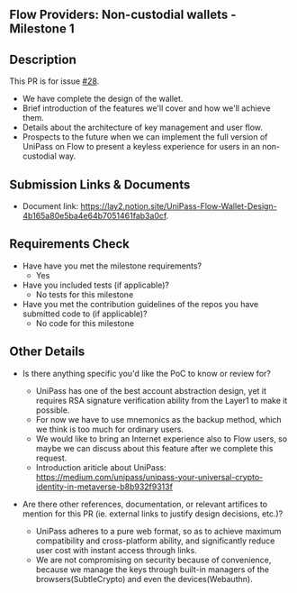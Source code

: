 ## Flow Providers: Non-custodial wallets - Milestone 1

## Description

This PR is for issue [#28](https://github.com/onflow/flip-fest/issues/28).

- We have complete the design of the wallet.
 - Brief introduction of the features we'll cover and how we'll achieve them.
 - Details about the architecture of key management and user flow.
 - Prospects to the future when we can implement the full version of UniPass on Flow to present a keyless experience for users in an non-custodial way.

## Submission Links & Documents

- Document link: https://lay2.notion.site/UniPass-Flow-Wallet-Design-4b165a80e5ba4e64b7051461fab3a0cf.

## Requirements Check

- Have have you met the milestone requirements?
  - Yes
- Have you included tests (if applicable)?
  - No tests for this milestone
- Have you met the contribution guidelines of the repos you have submitted code to (if applicable)?
  - No code for this milestone

## Other Details

- Is there anything specific you'd like the PoC to know or review for?
  - UniPass has one of the best account abstraction design, yet it requires RSA signature verification ability from the Layer1 to make it possible.
  - For now we have to use mnemonics as the backup method, which we think is too much for ordinary users.
  - We would like to bring an Internet experience also to Flow users, so maybe we can discuss about this feature after we complete this request.
  - Introduction ariticle about UniPass: https://medium.com/unipass/unipass-your-universal-crypto-identity-in-metaverse-b8b932f9313f
  
- Are there other references, documentation, or relevant artifices to mention for this PR (ie. external links to justify design decisions, etc.)?
  - UniPass adheres to a pure web format, so as to achieve maximum compatibility and cross-platform ability, and significantly reduce user cost with instant access through links.
  - We are not compromising on security because of convenience, because we manage the keys through built-in managers of the browsers(SubtleCrypto) and even the devices(Webauthn).

